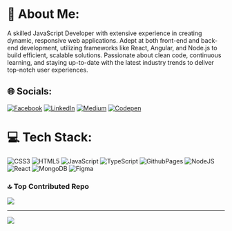 # 💫 About Me:
A skilled JavaScript Developer with extensive experience in creating dynamic, responsive web applications. Adept at both front-end and back-end development, utilizing frameworks like React, Angular, and Node.js to build efficient, scalable solutions. Passionate about clean code, continuous learning, and staying up-to-date with the latest industry trends to deliver top-notch user experiences.


## 🌐 Socials:
[![Facebook](https://img.shields.io/badge/Facebook-%231877F2.svg?logo=Facebook&logoColor=white)](https://facebook.com/freelancernoor.me) [![LinkedIn](https://img.shields.io/badge/LinkedIn-%230077B5.svg?logo=linkedin&logoColor=white)](https://linkedin.com/in/dedicatednoor) [![Medium](https://img.shields.io/badge/Medium-12100E?logo=medium&logoColor=white)](https://medium.com/@freelancernoor.me) [![Codepen](https://img.shields.io/badge/Codepen-000000?style=for-the-badge&logo=codepen&logoColor=white)](https://codepen.io/DedicatedNoor) 

# 💻 Tech Stack:
![CSS3](https://img.shields.io/badge/css3-%231572B6.svg?style=for-the-badge&logo=css3&logoColor=white) ![HTML5](https://img.shields.io/badge/html5-%23E34F26.svg?style=for-the-badge&logo=html5&logoColor=white) ![JavaScript](https://img.shields.io/badge/javascript-%23323330.svg?style=for-the-badge&logo=javascript&logoColor=%23F7DF1E) ![TypeScript](https://img.shields.io/badge/typescript-%23007ACC.svg?style=for-the-badge&logo=typescript&logoColor=white) ![GithubPages](https://img.shields.io/badge/github%20pages-121013?style=for-the-badge&logo=github&logoColor=white) ![NodeJS](https://img.shields.io/badge/node.js-6DA55F?style=for-the-badge&logo=node.js&logoColor=white) ![React](https://img.shields.io/badge/react-%2320232a.svg?style=for-the-badge&logo=react&logoColor=%2361DAFB) ![MongoDB](https://img.shields.io/badge/MongoDB-%234ea94b.svg?style=for-the-badge&logo=mongodb&logoColor=white) ![Figma](https://img.shields.io/badge/figma-%23F24E1E.svg?style=for-the-badge&logo=figma&logoColor=white)


### 🔝 Top Contributed Repo
![](https://github-contributor-stats.vercel.app/api?username=DedicatedNoor&limit=5&theme=dark&combine_all_yearly_contributions=true)

---
[![](https://visitcount.itsvg.in/api?id=DedicatedNoor&icon=0&color=0)](https://visitcount.itsvg.in)

<!-- Proudly created with GPRM ( https://gprm.itsvg.in ) -->
